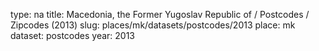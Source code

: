 type: na
title: Macedonia, the Former Yugoslav Republic of / Postcodes / Zipcodes (2013)
slug: places/mk/datasets/postcodes/2013
place: mk
dataset: postcodes
year: 2013
